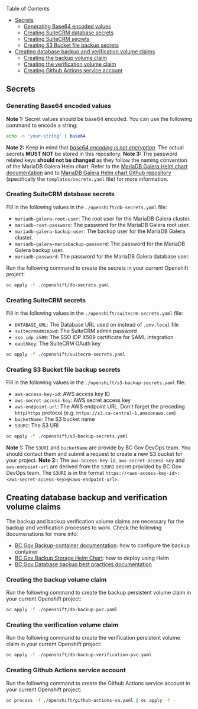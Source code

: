 Table of Contents

- [Secrets](#secrets)
  - [Generating Base64 encoded values](#generating-base64-encoded-values)
  - [Creating SuiteCRM database secrets](#creating-suitecrm-database-secrets)
  - [Creating SuiteCRM secrets](#creating-suitecrm-secrets)
  - [Creating S3 Bucket file backup secrets](#creating-s3-bucket-file-backup-secrets)
- [Creating database backup and verification volume claims](#creating-database-backup-and-verification-volume-claims)
  - [Creating the backup volume claim](#creating-the-backup-volume-claim)
  - [Creating the verification volume claim](#creating-the-verification-volume-claim)
  - [Creating Github Actions service account](#creating-github-actions-service-account)

## Secrets

### Generating Base64 encoded values

**Note 1:** Secret values should be base64 encoded. You can use the following command to encode a string:

```bash
echo -n 'your-string' | base64
```

**Note 2:** Keep in mind that <ins>*base64 encoding is not encryption*</ins>. The actual secrets **MUST NOT** be stored in this repository.
**Note 3:** The password related keys **should not be changed** as they follow the naming convention of the MariaDB Galera Helm chart. Refer to the [MariaDB Galera Helm chart documentation](https://artifacthub.io/packages/helm/bitnami/mariadb-galera) and to [MariaDB Galera Helm chart Github repository](https://github.com/bitnami/charts/tree/main/bitnami/mariadb-galera) (specifically the `templates/secrets.yaml` file) for more information.

### Creating SuiteCRM database secrets

Fill in the following values in the `./openshift/db-secrets.yaml` file:

- `mariadb-galera-root-user`: The root user for the MariaDB Galera cluster.
- `mariadb-root-password`: The password for the MariaDB Galera root user.
- `mariadb-galera-backup-user`: The backup user for the MariaDB Galera cluster.
- `mariadb-galera-mariabackup-password`: The password for the MariaDB Galera backup user.
- `mariadb-password`: The password for the MariaDB Galera database user.

Run the following command to create the secrets in your current Openshift project:

```bash
oc apply -f ./openshift/db-secrets.yaml
```
### Creating SuiteCRM secrets

Fill in the following values in the `./openshift/suitecrm-secrets.yaml` file:

- `DATABASE_URL`: The Database URL used on instead of `.env.local` file
- `suitecrmadminpwd`: The SuiteCRM admin password
- `sso_idp_x509`: The SSO IDP X509 certificate for SAML integration
- `oauthkey`: The SuiteCRM OAuth key

```bash
oc apply -f ./openshift/suitecrm-secrets.yaml
```

### Creating S3 Bucket file backup secrets

Fill in the following values in the `./openshift/s3-backup-secrets.yaml` file:

- `aws-access-key-id`: AWS access key ID
- `aws-secret-access-key`: AWS secret access key
- `aws-endpoint-url`: The AWS endpoint URL. Don't forget the preceding `http`/`https` protocol (e.g. `https://s3.ca-central-1.amazonaws.com`)
- `bucketName`: The S3 bucket name
- `S3URI`: The S3 URI

```bash
oc apply -f ./openshift/s3-backup-secrets.yaml
```

**Note 1:** The `S3URI` and `bucketName` are provide by BC Gov DevOps team. You should contact them and submit a request to create a new S3 bucket for your project.
**Note 2:**: The `aws-access-key-id`, `aws-secret-access-key` and `aws-endpoint-url` are derived from the `S3URI` secret provided by BC Gov DevOps team. The `S3URI` is in the format `https://<aws-access-key-id>:<aws-secret-access-key>@<aws-endpoint-url>`.

## Creating database backup and verification volume claims

The backup and backup verification volume claims are necessary for the backup and verification processes to work. Check the following documenations for more info:

- [BC Gov Backup-container documentation](https://github.com/BCDevOps/backup-container): how to configure the backup container
- [BC Gov Backup Storage Helm Chart](https://github.com/bcgov/helm-charts/tree/master/charts/backup-storage): how to deploy using Helm
- [BC Gov Database backup best practices documentation](https://developer.gov.bc.ca/docs/default/component/platform-developer-docs/docs/database-and-api-management/database-backup-best-practices/)

### Creating the backup volume claim

Run the following command to create the backup persistent volume claim in your current Openshift project:

```bash
oc apply -f ./openshift/db-backup-pvc.yaml
```

### Creating the verification volume claim

Run the following command to create the verification persistent volume claim in your current Openshift project:

```bash
oc apply -f ./openshift/db-backup-verification-pvc.yaml
```

### Creating Github Actions service account

Run the following command to create the Github Actions service account in your current Openshift project:

```bash
oc process -f ./openshift/github-actions-sa.yaml | oc apply -f -
```